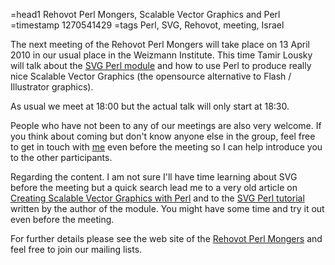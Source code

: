 =head1 Rehovot Perl Mongers, Scalable Vector Graphics and Perl
=timestamp 1270541429
=tags Perl, SVG, Rehovot, meeting, Israel

The next meeting of the Rehovot Perl Mongers will take place on 13 April 2010 in our usual place in the Weizmann Institute.
This time Tamir Lousky will talk about the <a href="http://search.cpan.org/dist/SVG/">SVG Perl module</a> and how to 
use Perl to produce really nice Scalable Vector Graphics (the opensource alternative to Flash / Illustrator graphics).

As usual we meet at 18:00 but the actual talk will only start at 18:30.

People who have not been to any of our meetings are also very welcome. If you think about coming but don't know anyone 
else in the group, feel free to get in touch with <a href="/contact">me</a> even before the meeting so I can help 
introduce you to the other participants.

Regarding the content. I am not sure I'll have time learning about SVG before the meeting but a quick search lead me to 
a very old article on <a href="http://www.xml.com/pub/a/2001/07/11/creatingsvg.html">Creating Scalable Vector Graphics with Perl</a>
and to the <a href="http://www.roitsystems.com/tutorial/">SVG Perl tutorial</a> written by the author of the module. 
You might have some time and try it out even before the meeting.

For further details please see the web site of the <a href="http://rehovot.pm.org/">Rehovot Perl Mongers</a> and feel free to join our mailing lists.

